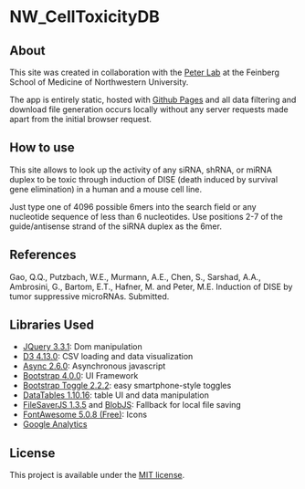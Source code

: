 # NW_CellToxicityDB

## About

This site was created in collaboration with the [Peter Lab](labs.feinberg.northwest) at the Feinberg School of Medicine of Northwestern University.

The app is entirely static, hosted with [Github Pages](https://pages.github.com/) and all data filtering and download file generation occurs locally without any server requests made apart from the initial browser request.


## How to use

This site allows to look up the activity of any siRNA, shRNA, or miRNA duplex to be toxic through induction of DISE (death induced by survival gene elimination) in a human and a mouse cell line.

Just type one of 4096 possible 6mers into the search field or any nucleotide sequence of less than 6 nucleotides. Use positions 2-7 of the guide/antisense strand of the siRNA duplex as the 6mer.



## References

Gao, Q.Q., Putzbach, W.E., Murmann, A.E., Chen, S., Sarshad, A.A., Ambrosini, G., Bartom, E.T., Hafner, M. and Peter, M.E. Induction of DISE by tumor suppressive microRNAs. Submitted.


## Libraries Used

- [JQuery 3.3.1](https://jquery.com/): Dom manipulation
- [D3 4.13.0](https://d3js.org/): CSV loading and data visualization
- [Async 2.6.0](https://caolan.github.io/async/): Asynchronous javascript
- [Bootstrap 4.0.0](https://getbootstrap.com/): UI Framework
- [Bootstrap Toggle 2.2.2](http://www.bootstraptoggle.com/): easy smartphone-style toggles
- [DataTables 1.10.16](https://datatables.net/): table UI and data manipulation
- [FileSaverJS 1.3.5](https://github.com/eligrey/FileSaver.js/) and [BlobJS](https://github.com/eligrey/Blob.js): Fallback for local file saving
- [FontAwesome 5.0.8 (Free)](https://fontawesome.com/): Icons
- [Google Analytics](https://www.google.com/analytics)


## License

This project is available under the [MIT license](https://github.com/JohannesMP/NW_CellToxicityDB/blob/master/LICENSE).
